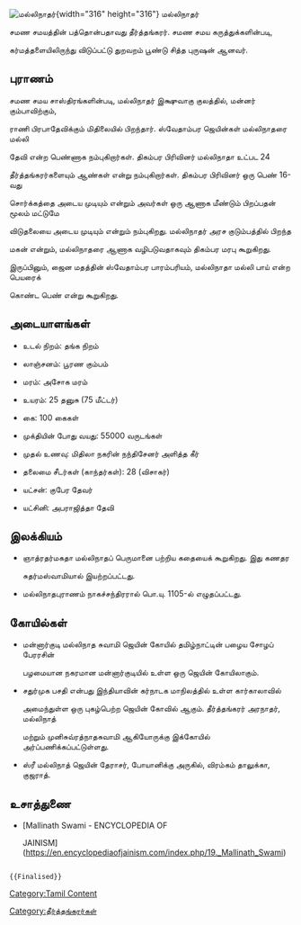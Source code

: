 ![மல்லிநாதர்](மல்லிநாதர்.png "மல்லிநாதர்"){width="316" height="316"} மல்லிநாதர்
சமண சமயத்தின் பத்தொன்பதாவது தீர்த்தங்கரர். சமண சமய கருத்துக்களின்படி,
கர்மத்தளையிலிருந்து விடுப்பட்டு துறவறம் பூண்டு சித்த புருஷன் ஆனவர்.

## புராணம்

சமண சமய சாஸ்திரங்களின்படி, மல்லிநாதர் இக்ஷுவாகு குலத்தில், மன்னர் கும்பாவிற்கும்,
ராணி பிரபாதேவிக்கும் மிதிலையில் பிறந்தார். ஸ்வேதாம்பர ஜெயின்கள் மல்லிநாதரை மல்லி
தேவி என்ற பெண்ணாக நம்புகிறார்கள். திகம்பர பிரிவினர் மல்லிநாதா உட்பட 24
தீர்த்தங்கரர்களையும் ஆண்கள் என்று நம்புகிறார்கள். திகம்பர பிரிவினர் ஒரு பெண் 16-வது
சொர்க்கத்தை அடைய முடியும் என்றும் அவர்கள் ஒரு ஆணாக மீண்டும் பிறப்பதன் மூலம் மட்டுமே
விடுதலையை அடைய முடியும் என்றும் நம்புகிறது. மல்லிநாதர் அரச குடும்பத்தில் பிறந்த
மகன் என்றும், மல்லிநாதரை ஆணாக வழிபடுவதாகவும் திகம்பர மரபு கூறுகிறது.
இருப்பினும், ஜைன மதத்தின் ஸ்வேதாம்பர பாரம்பரியம், மல்லிநாதா மல்லி பாய் என்ற பெயரைக்
கொண்ட பெண் என்று கூறுகிறது.

## அடையாளங்கள்

-   உடல் நிறம்: தங்க நிறம்
-   லாஞ்சனம்: பூரண கும்பம்
-   மரம்: அசோக மரம்
-   உயரம்: 25 தனுசு (75 மீட்டர்)
-   கை: 100 கைகள்
-   முக்தியின் போது வயது: 55000 வருடங்கள்
-   முதல் உணவு: மிதிலா நகரின் நந்திசேனர் அளித்த கீர்
-   தலைமை சீடர்கள் (காந்தர்கள்): 28 (விசாகர்)
-   யட்சன்: குபேர தேவர்
-   யட்சினி: அபராஜித்தா தேவி

## இலக்கியம்

-   ஞாத்ரதர்மகதா மல்லிநாதப் பெருமானை பற்றிய கதையைக் கூறுகிறது. இது கணதர
    சுதர்மஸ்வாமியால் இயற்றப்பட்டது.
-   மல்லிநாதபுராணம் நாகச்சந்திரரால் பொ.யு. 1105-ல் எழுதப்பட்டது.

## கோயில்கள்

-   மன்னார்குடி மல்லிநாத சுவாமி ஜெயின் கோயில் தமிழ்நாட்டின் பழைய சோழப் பேரரசின்
    பழமையான நகரமான மன்னார்குடியில் உள்ள ஒரு ஜெயின் கோயிலாகும்.
-   சதுர்முக பசதி என்பது இந்தியாவின் கர்நாடக மாநிலத்தில் உள்ள கார்காலாவில்
    அமைந்துள்ள ஒரு புகழ்பெற்ற ஜெயின் கோவில் ஆகும். தீர்த்தங்கரர் அரநாதர், மல்லிநாத்
    மற்றும் முனிசுவ்ரத்நாதசுவாமி ஆகியோருக்கு இக்கோயில் அர்ப்பணிக்கப்பட்டுள்ளது.
-   ஸ்ரீ மல்லிநாத் ஜெயின் தேராசர், போயானிக்கு அருகில், விரம்கம் தாலுக்கா, குஜராத்.

## உசாத்துணை

-   [Mallinath Swami - ENCYCLOPEDIA OF
    JAINISM](https://en.encyclopediaofjainism.com/index.php/19._Mallinath_Swami)

```{=mediawiki}
{{Finalised}}
```
[Category:Tamil Content](Category:Tamil_Content "wikilink")
[Category:தீர்த்தங்கரர்கள்](Category:தீர்த்தங்கரர்கள் "wikilink")
